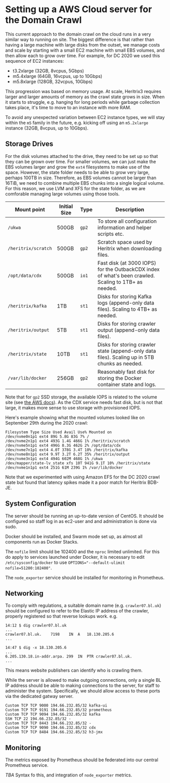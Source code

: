 # Setting up a AWS Cloud server for the Domain Crawl

This current approach to the domain crawl on the cloud runs in a very similar way to running on site. The biggest difference is that rather than having a large machine with large disks from the outset, we manage costs and scale by starting with a small EC2 machine with small EBS volumes, and then allow each to grow over time. For example, for DC 2020 we used this sequence of EC2 instances:

- t3.2xlarge (32GB, 8vcpus, 5Gbps) 
- m5.4xlarge (64GB, 16vcpus, up to 10Gbps)
- m5.8xlarge (128GB, 32vcpus, 10Gbps)

This progression was based on memory usage. At scale, Heritrix3 requires larger and larger amounts of memory as the crawl state grows in size.  When it starts to struggle, e.g. hanging for long periods while garbage collection takes place, it's time to move to an instance with more RAM.

To avoid any unexpected variation between EC2 instance types, we will stay within the `m5` family in the future, e.g. kicking off using an `m5.2xlarge` instance (32GB, 8vcpus, up to 10Gbps).

## Storage Drives

For the disk volumes attached to the drive, they need to be set up so that they can be grown over time.  For smaller volumes, we can just make the EBS volumes larger and grow the `ext4` filesystems to make use of the space. However, the state folder needs to be able to grow very large, perhaps 100TB in size. Therefore,  as EBS volumes cannot be larger than 16TiB, we need to combine multiple EBS chunks into a single logical volume.  For this reason, we use LVM and XFS for the state folder, as we are comforable managing large volumes using those tools. 

| Mount point          | Initial Size  | Type  | Description   |
| -------------------- | ----- | ----- | ------------- |
| `/ukwa`              | 500GB | `gp2` | To store all configuration information and helper scripts etc. |
| `/heritrix/scratch`  | 500GB | `gp2` | Scratch space used by Heritrix when downloading files. |
| `/opt/data/cdx`      | 500GB | `io1` | Fast disk (at 3000 IOPS) for the OutbackCDX index of what's been crawled.  Scaling to 1TB+ as needed. |
| `/heritrix/kafka`    | 1TB   | `st1` | Disks for storing Kafka logs (append-only data files). Scaling to 4TB+ as needed. |
| `/heritrix/output`   | 5TB   | `st1` | Disks for storing crawler output (append-only data files). |
| `/heritrix/state `   | 10TB  | `st1` | Disks for storing crawler state (append-only data files). Scaling up in 5TB chunks as needed. |
| `/var/lib/docker`    | 256GB | `gp2` | Reasonably fast disk for storing the Docker container state and logs. |

Note that for `gp2` SSD storage, the available IOPS is related to the volume site (see [the AWS docs](https://docs.aws.amazon.com/AWSEC2/latest/UserGuide/ebs-volume-types.html)). As the CDX service needs fast disk, but is not that large, it makes more sense to use storage with provisioned IOPS. 

Here's example showing what the mounted volumes looked like on September 29th during the 2020 crawl:

    Filesystem Type Size Used Avail Use% Mounted on 
    /dev/nvme0n1p1 ext4 89G 5.8G 83G 7% / 
    /dev/nvme2n1p1 ext4 493G 1.4G 466G 1% /heritrix/scratch 
    /dev/nvme5n1p1 ext4 496G 8.3G 462G 2% /opt/data/cdx 
    /dev/nvme7n1p1 ext4 4.0T 378G 3.4T 10% /heritrix/kafka 
    /dev/nvme8n1p1 ext4 9.9T 3.2T 6.2T 35% /heritrix/output 
    /dev/nvme3n1p1 ext4 494G 602M 468G 1% /ukwa 
    /dev/mapper/state-lv_state xfs 10T 941G 9.1T 10% /heritrix/state 
    /dev/nvme1n1p1 ext4 251G 61M 239G 1% /var/lib/docker

Note that we experimented with using Amazon EFS for the DC 2020 crawl state but found that latency spikes made it a poor match for Heritrix BDB-JE.

## System Configuration

The server should be running an up-to-date version of CentOS. It should be configured so staff log in as ec2-user and and administration is done via sudo.

Docker should be installed, and Swarm mode set up, as almost all components run as Docker Stacks.

The `nofile` limit should be 102400 and the `nproc` limited unlimited. For this do apply to services launched under Docker, it is necessary to edit `/etc/sysconfig/docker` to use `OPTIONS="--default-ulimit nofile=51200:102400"`.

The `node_exporter` service should be installed for monitoring in Prometheus.

## Networking

To comply with regulations, a suitable domain name (e.g. `crawler07.bl.uk`) should be configured to refer to the Elastic IP address of the crawler, properly registered so that reverse lookups work. e.g.

    14:12 $ dig crawler07.bl.uk
    ...
    crawler07.bl.uk.	7198	IN	A	18.130.205.6
    ...

    14:47 $ dig -x 18.130.205.6
    ...
    6.205.130.18.in-addr.arpa. 299	IN	PTR	crawler07.bl.uk.
    ...

This means website publishers can identify who is crawling them.

While the server is allowed to make outgoing connections, only a single BL IP address should be able to making connections to the server, for staff to administer the system. Specifically, we should allow access to these ports via the dedicated gatway server.

    Custom TCP TCP 9000 194.66.232.85/32 kafka-ui
    Custom TCP TCP 9191 194.66.232.85/32 prometheus
    Custom TCP TCP 9094 194.66.232.85/32 kafka
    SSH TCP 22 194.66.232.85/32 -
    Custom TCP TCP 8443 194.66.232.85/32 -
    Custom TCP TCP 9090 194.66.232.85/32 cdx
    Custom TCP TCP 8484 194.66.232.85/32 h3-jmx

## Monitoring

The metrics exposed by Prometheus should be federated into our central Prometheus service.

_TBA_ Syntax fo this, and integration of `node_exporter` metrics.

